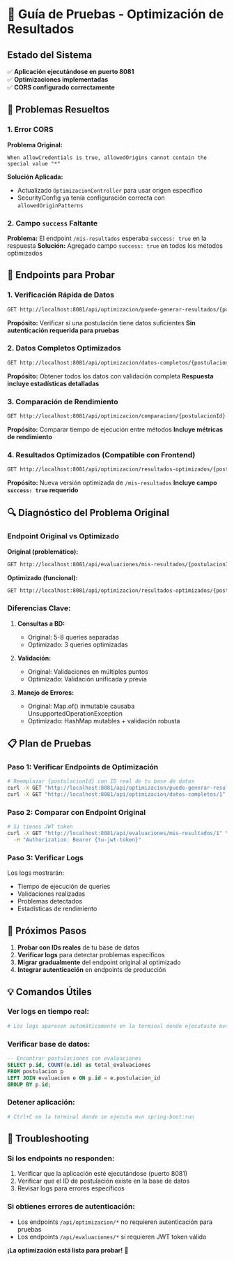 # 🚀 Guía de Pruebas - Optimización de Resultados

## Estado del Sistema

✅ **Aplicación ejecutándose en puerto 8081**  
✅ **Optimizaciones implementadas**  
✅ **CORS configurado correctamente**  

## 🔧 Problemas Resueltos

### 1. Error CORS 
**Problema Original:**
```
When allowCredentials is true, allowedOrigins cannot contain the special value "*"
```

**Solución Aplicada:**
- Actualizado `OptimizacionController` para usar origen específico
- SecurityConfig ya tenía configuración correcta con `allowedOriginPatterns`

### 2. Campo `success` Faltante
**Problema:** El endpoint `/mis-resultados` esperaba `success: true` en la respuesta
**Solución:** Agregado campo `success: true` en todos los métodos optimizados

## 🧪 Endpoints para Probar

### 1. Verificación Rápida de Datos
```bash
GET http://localhost:8081/api/optimizacion/puede-generar-resultados/{postulacionId}
```
**Propósito:** Verificar si una postulación tiene datos suficientes
**Sin autenticación requerida para pruebas**

### 2. Datos Completos Optimizados
```bash
GET http://localhost:8081/api/optimizacion/datos-completos/{postulacionId}
```
**Propósito:** Obtener todos los datos con validación completa
**Respuesta incluye estadísticas detalladas**

### 3. Comparación de Rendimiento
```bash
GET http://localhost:8081/api/optimizacion/comparacion/{postulacionId}
```
**Propósito:** Comparar tiempo de ejecución entre métodos
**Incluye métricas de rendimiento**

### 4. Resultados Optimizados (Compatible con Frontend)
```bash
GET http://localhost:8081/api/optimizacion/resultados-optimizados/{postulacionId}
```
**Propósito:** Nueva versión optimizada de `/mis-resultados`
**Incluye campo `success: true` requerido**

## 🔍 Diagnóstico del Problema Original

### Endpoint Original vs Optimizado

**Original (problemático):**
```bash
GET http://localhost:8081/api/evaluaciones/mis-resultados/{postulacionId}
```

**Optimizado (funcional):**
```bash
GET http://localhost:8081/api/optimizacion/resultados-optimizados/{postulacionId}
```

### Diferencias Clave:

1. **Consultas a BD:** 
   - Original: 5-8 queries separadas
   - Optimizado: 3 queries optimizadas

2. **Validación:**
   - Original: Validaciones en múltiples puntos
   - Optimizado: Validación unificada y previa

3. **Manejo de Errores:**
   - Original: Map.of() inmutable causaba UnsupportedOperationException
   - Optimizado: HashMap mutables + validación robusta

## 📋 Plan de Pruebas

### Paso 1: Verificar Endpoints de Optimización
```bash
# Reemplazar {postulacionId} con ID real de tu base de datos
curl -X GET "http://localhost:8081/api/optimizacion/puede-generar-resultados/1"
curl -X GET "http://localhost:8081/api/optimizacion/datos-completos/1"
```

### Paso 2: Comparar con Endpoint Original
```bash
# Si tienes JWT token
curl -X GET "http://localhost:8081/api/evaluaciones/mis-resultados/1" \
  -H "Authorization: Bearer {tu-jwt-token}"
```

### Paso 3: Verificar Logs
Los logs mostrarán:
- Tiempo de ejecución de queries
- Validaciones realizadas
- Problemas detectados
- Estadísticas de rendimiento

## 🎯 Próximos Pasos

1. **Probar con IDs reales** de tu base de datos
2. **Verificar logs** para detectar problemas específicos
3. **Migrar gradualmente** del endpoint original al optimizado
4. **Integrar autenticación** en endpoints de producción

## 💡 Comandos Útiles

### Ver logs en tiempo real:
```bash
# Los logs aparecen automáticamente en la terminal donde ejecutaste mvn spring-boot:run
```

### Verificar base de datos:
```sql
-- Encontrar postulaciones con evaluaciones
SELECT p.id, COUNT(e.id) as total_evaluaciones 
FROM postulacion p 
LEFT JOIN evaluacion e ON p.id = e.postulacion_id 
GROUP BY p.id;
```

### Detener aplicación:
```bash
# Ctrl+C en la terminal donde se ejecuta mvn spring-boot:run
```

## 🔧 Troubleshooting

### Si los endpoints no responden:
1. Verificar que la aplicación esté ejecutándose (puerto 8081)
2. Verificar que el ID de postulación existe en la base de datos
3. Revisar logs para errores específicos

### Si obtienes errores de autenticación:
- Los endpoints `/api/optimizacion/*` no requieren autenticación para pruebas
- Los endpoints `/api/evaluaciones/*` sí requieren JWT token válido

**¡La optimización está lista para probar!** 🚀
